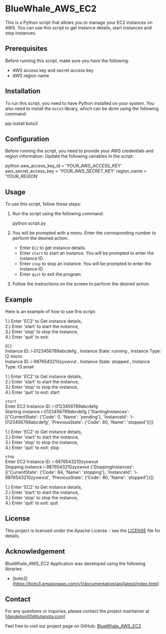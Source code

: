 # BlueWhale_AWS_EC2

This is a Python script that allows you to manage your EC2 instances on AWS. You can use this script to get instance details, start instances and stop instances.

## Prerequisites

Before running this script, make sure you have the following:

- AWS access key and secret access key
- AWS region name

## Installation

To run this script, you need to have Python installed on your system. You also need to install the `boto3` library, which can be done using the following command:

pip install boto3


## Configuration

Before running the script, you need to provide your AWS credentials and region information. Update the following variables in the script:

python
aws_access_key_id = 'YOUR_AWS_ACCESS_KEY'
aws_secret_access_key = 'YOUR_AWS_SECRET_KEY'
region_name = 'YOUR_REGION'

## Usage

To use this script, follow these steps:

1. Run the script using the following command:

   

   python script.py
   


2. You will be prompted with a menu. Enter the corresponding number to perform the desired action:

   - Enter `EC2` to get instance details.
   - Enter `start` to start an instance. You will be prompted to enter the instance ID.
   - Enter `stop` to stop an instance. You will be prompted to enter the instance ID.
   - Enter `quit` to exit the program.

3. Follow the instructions on the screen to perform the desired action.

## Example

Here is an example of how to use this script:

1.) Enter 'EC2' to Get instance details,  
2.) Enter 'start' to start the instance,  
3.) Enter 'stop' to stop the instance,  
4.) Enter 'quit' to exit:  

`EC2`  
Instance ID: i-0123456789abcdefg , Instance State: running , Instance Type: t2.micro  
Instance ID: i-9876543210zyxwvut , Instance State: stopped , Instance Type: t3.small  


1.) Enter 'EC2' to Get instance details,  
2.) Enter 'start' to start the instance,  
3.) Enter 'stop' to stop the instance,  
4.) Enter 'quit' to exit: start

`start`  
Enter EC2 Instance ID: i-0123456789abcdefg  
Starting instance i-0123456789abcdefg
{'StartingInstances': [{'CurrentState': {'Code': 0, 'Name': 'pending'}, 'InstanceId': 'i-0123456789abcdefg', 'PreviousState': {'Code': 80, 'Name': 'stopped'}}]}


1.) Enter 'EC2' to Get instance details,  
2.) Enter 'start' to start the instance,  
3.) Enter 'stop' to stop the instance,  
4.) Enter 'quit' to exit: stop

`stop`  
Enter EC2 Instance ID: i-9876543210zyxwvut  
Stopping instance i-9876543210zyxwvut
{'StoppingInstances': [{'CurrentState': {'Code': 64, 'Name': 'stopping'}, 'InstanceId': 'i-9876543210zyxwvut', 'PreviousState': {'Code': 80, 'Name': 'stopped'}}]}

1.) Enter 'EC2' to Get instance details,  
2.) Enter 'start' to start the instance,  
3.) Enter 'stop' to stop the instance,  
4.) Enter 'quit' to exit: quit




## License

This project is licensed under the Apache License - see the [LICENSE](LICENSE) file for details.

## Acknowledgement

BlueWhale_AWS_EC2 Application was developed using the following libraries:
- [boto3] (https://boto3.amazonaws.com/v1/documentation/api/latest/index.html)

## Contact

For any questions or inquiries, please contact the project maintainer at [dandelion00@tutanota.com]

Feel free to visit our project page on GitHub: [BlueWhale_AWS_EC2](https://github.com/dandelion-0/BlueWhale_AWS_EC2)
